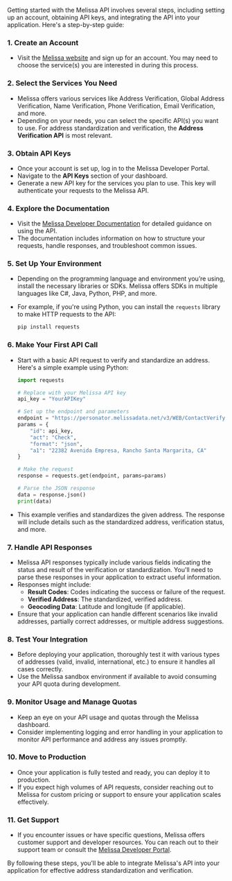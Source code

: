 Getting started with the Melissa API involves several steps, including setting up an account, obtaining API keys, and integrating the API into your application. Here's a step-by-step guide:

### 1. **Create an Account**
   - Visit the [Melissa website](https://www.melissa.com) and sign up for an account. You may need to choose the service(s) you are interested in during this process.

### 2. **Select the Services You Need**
   - Melissa offers various services like Address Verification, Global Address Verification, Name Verification, Phone Verification, Email Verification, and more.
   - Depending on your needs, you can select the specific API(s) you want to use. For address standardization and verification, the **Address Verification API** is most relevant.

### 3. **Obtain API Keys**
   - Once your account is set up, log in to the Melissa Developer Portal.
   - Navigate to the **API Keys** section of your dashboard.
   - Generate a new API key for the services you plan to use. This key will authenticate your requests to the Melissa API.

### 4. **Explore the Documentation**
   - Visit the [Melissa Developer Documentation](https://www.melissa.com/developer/) for detailed guidance on using the API.
   - The documentation includes information on how to structure your requests, handle responses, and troubleshoot common issues.

### 5. **Set Up Your Environment**
   - Depending on the programming language and environment you’re using, install the necessary libraries or SDKs. Melissa offers SDKs in multiple languages like C#, Java, Python, PHP, and more.
   - For example, if you're using Python, you can install the `requests` library to make HTTP requests to the API:

     ```bash
     pip install requests
     ```

### 6. **Make Your First API Call**
   - Start with a basic API request to verify and standardize an address. Here's a simple example using Python:

     ```python
     import requests

     # Replace with your Melissa API key
     api_key = "YourAPIKey"
     
     # Set up the endpoint and parameters
     endpoint = "https://personator.melissadata.net/v3/WEB/ContactVerify/doContactVerify"
     params = {
         "id": api_key,
         "act": "Check",
         "format": "json",
         "a1": "22382 Avenida Empresa, Rancho Santa Margarita, CA"
     }
     
     # Make the request
     response = requests.get(endpoint, params=params)
     
     # Parse the JSON response
     data = response.json()
     print(data)
     ```

   - This example verifies and standardizes the given address. The response will include details such as the standardized address, verification status, and more.

### 7. **Handle API Responses**
   - Melissa API responses typically include various fields indicating the status and result of the verification or standardization. You'll need to parse these responses in your application to extract useful information.
   - Responses might include:
     - **Result Codes**: Codes indicating the success or failure of the request.
     - **Verified Address**: The standardized, verified address.
     - **Geocoding Data**: Latitude and longitude (if applicable).
   - Ensure that your application can handle different scenarios like invalid addresses, partially correct addresses, or multiple address suggestions.

### 8. **Test Your Integration**
   - Before deploying your application, thoroughly test it with various types of addresses (valid, invalid, international, etc.) to ensure it handles all cases correctly.
   - Use the Melissa sandbox environment if available to avoid consuming your API quota during development.

### 9. **Monitor Usage and Manage Quotas**
   - Keep an eye on your API usage and quotas through the Melissa dashboard.
   - Consider implementing logging and error handling in your application to monitor API performance and address any issues promptly.

### 10. **Move to Production**
   - Once your application is fully tested and ready, you can deploy it to production.
   - If you expect high volumes of API requests, consider reaching out to Melissa for custom pricing or support to ensure your application scales effectively.

### 11. **Get Support**
   - If you encounter issues or have specific questions, Melissa offers customer support and developer resources. You can reach out to their support team or consult the [Melissa Developer Portal](https://www.melissa.com/developer/).

By following these steps, you'll be able to integrate Melissa's API into your application for effective address standardization and verification.
